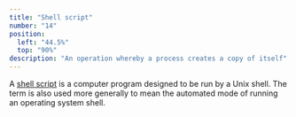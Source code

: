 ```yaml
---
title: "Shell script"
number: "14"
position:
  left: "44.5%"
  top: "90%"
description: "An operation whereby a process creates a copy of itself"
---
```


A [shell script](https://en.wikipedia.org/wiki/Shell_script) is a computer program designed to be run by a Unix shell.
The term is also used more generally to mean the automated mode of running an operating system shell.

